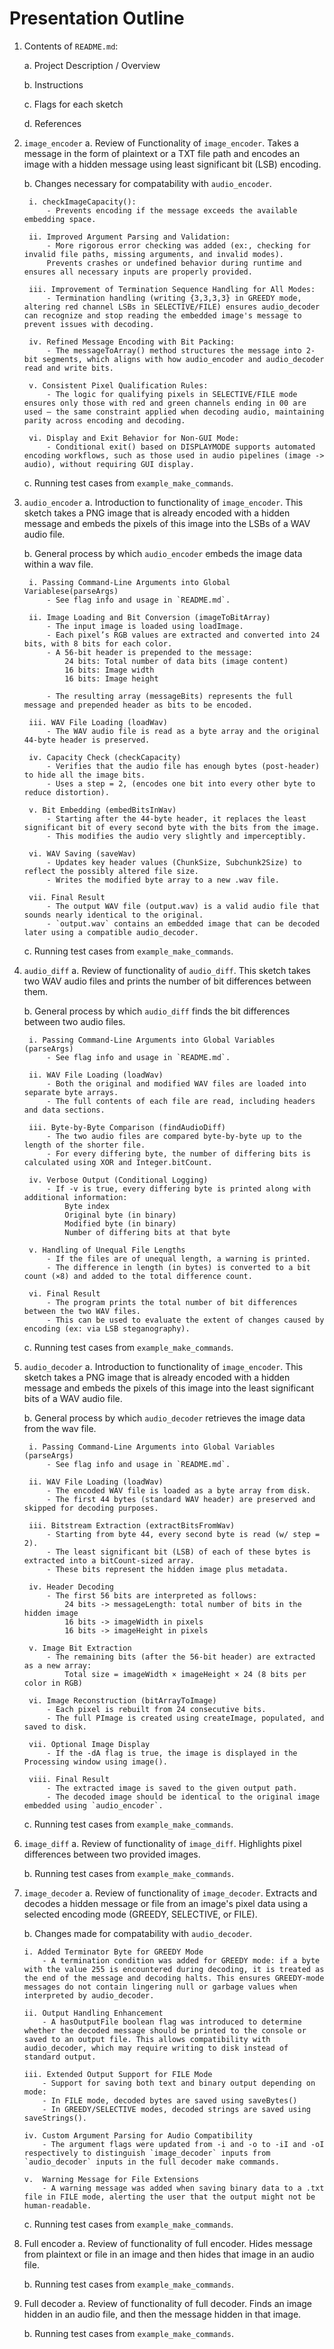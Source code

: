 # Presentation Outline
1. Contents of `README.md`:

	a. Project Description / Overview
	
 	b. Instructions
	
 	c. Flags for each sketch

	d. References

4. `image_encoder`
	a. Review of Functionality of `image_encoder`.
		Takes a message in the form of plaintext or a TXT file path and encodes an image with a hidden message using least significant bit (LSB) encoding.
	
	b. Changes necessary for compatability with `audio_encoder`.

		i. checkImageCapacity():
			- Prevents encoding if the message exceeds the available embedding space.

		ii. Improved Argument Parsing and Validation:
			- More rigorous error checking was added (ex:, checking for invalid file paths, missing arguments, and invalid modes).
			Prevents crashes or undefined behavior during runtime and ensures all necessary inputs are properly provided.

		iii. Improvement of Termination Sequence Handling for All Modes:
			- Termination handling (writing {3,3,3,3} in GREEDY mode, altering red channel LSBs in SELECTIVE/FILE) ensures audio_decoder can recognize and stop reading the embedded image's message to prevent issues with decoding.

		iv. Refined Message Encoding with Bit Packing:
			- The messageToArray() method structures the message into 2-bit segments, which aligns with how audio_encoder and audio_decoder read and write bits.

		v. Consistent Pixel Qualification Rules:
			- The logic for qualifying pixels in SELECTIVE/FILE mode ensures only those with red and green channels ending in 00 are used — the same constraint applied when decoding audio, maintaining parity across encoding and decoding.

		vi. Display and Exit Behavior for Non-GUI Mode:
			- Conditional exit() based on DISPLAYMODE supports automated encoding workflows, such as those used in audio pipelines (image -> audio), without requiring GUI display.	
	
	c. Running test cases from `example_make_commands`.

5. `audio_encoder`
	a. Introduction to functionality of `image_encoder`.
		This sketch takes a PNG image that is already encoded with a hidden message and embeds the pixels of this image into the LSBs of a WAV audio file.
	
	b. General process by which `audio_encoder` embeds the image data within a wav file.

		i. Passing Command-Line Arguments into Global Variablese(parseArgs)
			- See flag info and usage in `README.md`.

		ii. Image Loading and Bit Conversion (imageToBitArray)
			- The input image is loaded using loadImage.
			- Each pixel’s RGB values are extracted and converted into 24 bits, with 8 bits for each color.
			- A 56-bit header is prepended to the message:
				24 bits: Total number of data bits (image content)
				16 bits: Image width
				16 bits: Image height
			
			- The resulting array (messageBits) represents the full message and prepended header as bits to be encoded.

		iii. WAV File Loading (loadWav)
			- The WAV audio file is read as a byte array and the original 44-byte header is preserved.

		iv. Capacity Check (checkCapacity)
			- Verifies that the audio file has enough bytes (post-header) to hide all the image bits.
			- Uses a step = 2, (encodes one bit into every other byte to reduce distortion).

		v. Bit Embedding (embedBitsInWav)
			- Starting after the 44-byte header, it replaces the least significant bit of every second byte with the bits from the image.
			- This modifies the audio very slightly and imperceptibly.

		vi. WAV Saving (saveWav)
			- Updates key header values (ChunkSize, Subchunk2Size) to reflect the possibly altered file size.
			- Writes the modified byte array to a new .wav file.

		vii. Final Result
			- The output WAV file (output.wav) is a valid audio file that sounds nearly identical to the original.
			- `output.wav` contains an embedded image that can be decoded later using a compatible audio_decoder.
	
	c. Running test cases from `example_make_commands`.


6. `audio_diff`
	a. Review of functionality of `audio_diff`.
		This sketch takes two WAV audio files and prints the number of bit differences between them.
	
	b. General process by which `audio_diff` finds the bit differences between two audio files.

		i. Passing Command-Line Arguments into Global Variables (parseArgs)
			- See flag info and usage in `README.md`.

		ii. WAV File Loading (loadWav)
			- Both the original and modified WAV files are loaded into separate byte arrays.
			- The full contents of each file are read, including headers and data sections.

		iii. Byte-by-Byte Comparison (findAudioDiff)
			- The two audio files are compared byte-by-byte up to the length of the shorter file.
			- For every differing byte, the number of differing bits is calculated using XOR and Integer.bitCount.

		iv. Verbose Output (Conditional Logging)
			- If -v is true, every differing byte is printed along with additional information:
				Byte index
				Original byte (in binary)
				Modified byte (in binary)
				Number of differing bits at that byte

		v. Handling of Unequal File Lengths
			- If the files are of unequal length, a warning is printed.
			- The difference in length (in bytes) is converted to a bit count (×8) and added to the total difference count.

		vi. Final Result
			- The program prints the total number of bit differences between the two WAV files.
			- This can be used to evaluate the extent of changes caused by encoding (ex: via LSB steganography).

	c. Running test cases from `example_make_commands`.
	

8. `audio_decoder`
	a. Introduction to functionality of `image_encoder`.
		This sketch takes a PNG image that is already encoded with a hidden message and embeds the pixels of this image into the least significant bits of a WAV audio file.
	
	b. General process by which `audio_decoder` retrieves the image data from the wav file.

		i. Passing Command-Line Arguments into Global Variables (parseArgs)
			- See flag info and usage in `README.md`.

		ii. WAV File Loading (loadWav)
			- The encoded WAV file is loaded as a byte array from disk.
			- The first 44 bytes (standard WAV header) are preserved and skipped for decoding purposes.

		iii. Bitstream Extraction (extractBitsFromWav)
			- Starting from byte 44, every second byte is read (w/ step = 2).
			- The least significant bit (LSB) of each of these bytes is extracted into a bitCount-sized array.
			- These bits represent the hidden image plus metadata.

		iv. Header Decoding
			- The first 56 bits are interpreted as follows:
				24 bits -> messageLength: total number of bits in the hidden image
				16 bits -> imageWidth in pixels
				16 bits -> imageHeight in pixels

		v. Image Bit Extraction
			- The remaining bits (after the 56-bit header) are extracted as a new array:
				Total size = imageWidth × imageHeight × 24 (8 bits per color in RGB)

		vi. Image Reconstruction (bitArrayToImage)
			- Each pixel is rebuilt from 24 consecutive bits.
			- The full PImage is created using createImage, populated, and saved to disk.

		vii. Optional Image Display
			- If the -dA flag is true, the image is displayed in the Processing window using image().

		viii. Final Result
			- The extracted image is saved to the given output path.
			- The decoded image should be identical to the original image embedded using `audio_encoder`.
	
	c. Running test cases from `example_make_commands`.


10. `image_diff`
	a. Review of functionality of `image_diff`.
		Highlights pixel differences between two provided images.

	b. Running test cases from `example_make_commands`.


11. `image_decoder`
	a. Review of functionality of `image_decoder`.
		Extracts and decodes a hidden message or file from an image's pixel data using a selected encoding mode (GREEDY, SELECTIVE, or FILE).
	
	b. Changes made for compatability with `audio_decoder`.

		i. Added Terminator Byte for GREEDY Mode
			- A termination condition was added for GREEDY mode: if a byte with the value 255 is encountered during decoding, it is treated as the end of the message and decoding halts. This ensures GREEDY-mode messages do not contain lingering null or garbage values when interpreted by audio_decoder.

		ii. Output Handling Enhancement
			- A hasOutputFile boolean flag was introduced to determine whether the decoded message should be printed to the console or saved to an output file. This allows compatibility with audio_decoder, which may require writing to disk instead of standard output.

		iii. Extended Output Support for FILE Mode
			- Support for saving both text and binary output depending on mode:
			- In FILE mode, decoded bytes are saved using saveBytes()
			- In GREEDY/SELECTIVE modes, decoded strings are saved using saveStrings().

		iv. Custom Argument Parsing for Audio Compatibility
			- The argument flags were updated from -i and -o to -iI and -oI respectively to distinguish `image_decoder` inputs from `audio_decoder` inputs in the full decoder make commands.

		v.  Warning Message for File Extensions
			- A warning message was added when saving binary data to a .txt file in FILE mode, alerting the user that the output might not be human-readable.

	c. Running test cases from `example_make_commands`.


13. Full encoder
	a. Review of functionality of full encoder.
		Hides message from plaintext or file in an image and then hides that image in an audio file.

	b. Running test cases from `example_make_commands`.


7. Full decoder
	a. Review of functionality of full decoder.
		Finds an image hidden in an audio file, and then the message hidden in that image.
	
	b. Running test cases from `example_make_commands`.

